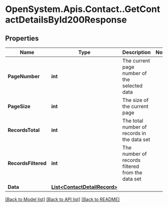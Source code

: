 # OpenSystem.Apis.Contact..GetContactDetailsById200Response

## Properties

Name | Type | Description | Notes
------------ | ------------- | ------------- | -------------
**PageNumber** | **int** | The current page number of the selected data | 
**PageSize** | **int** | The size of the current page | 
**RecordsTotal** | **int** | The total number of records in the data set | 
**RecordsFiltered** | **int** | The number of records filtered from the data set | 
**Data** | [**List&lt;ContactDetailRecord&gt;**](ContactDetailRecord.md) |  | 

[[Back to Model list]](../README.md#documentation-for-models) [[Back to API list]](../README.md#documentation-for-api-endpoints) [[Back to README]](../README.md)

